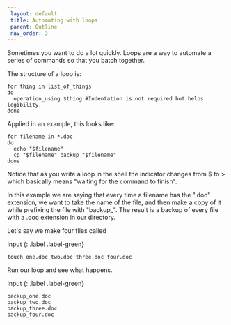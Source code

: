 ```yaml
---
 layout: default
 title: Automating with loops
 parent: Outline
 nav_order: 3
---
```


Sometimes you want to do a lot quickly. Loops are a way to automate a series of commands so that you batch together.

The structure of a loop is:

~~~
for thing in list_of_things
do
  operation_using $thing #Indentation is not required but helps legibility.
done
~~~

Applied in an example, this looks like:

~~~
for filename in *.doc
do
  echo "$filename"
  cp "$filename" backup_"$filename"
done
~~~

Notice that as you write a loop in the shell the indicator changes from $ to > which basically means "waiting for the command to finish".

In this example we are saying that every time a filename has the ".doc" extension, we want to take the name of the file, and then make a copy of it while prefixing the file with "backup_". The result is a backup of every file with a .doc extension in our directory.

Let's say we make four files called

Input
{: .label .label-green}
~~~
touch one.doc two.doc three.doc four.doc
~~~

Run our loop and see what happens.

Input
{: .label .label-green}
~~~
backup_one.doc
backup_two.doc
backup_three.doc
backup_four.doc
~~~
